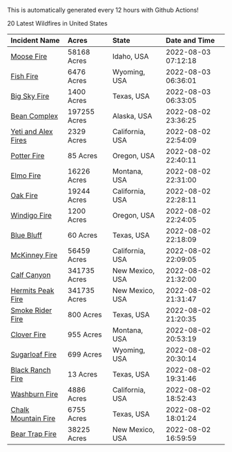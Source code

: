 This is automatically generated every 12 hours with Github Actions!

20 Latest Wildfires in United States

 | Incident Name | Acres | State | Date and Time |
|:---|:---|:---|:---|
| [Moose Fire](https://inciweb.nwcg.gov/incident/8249/) | 58168 Acres | Idaho, USA | 2022-08-03 07:12:18 |
| [Fish Fire](https://inciweb.nwcg.gov/incident/8294/) | 6476 Acres | Wyoming, USA | 2022-08-03 06:36:01 |
| [Big Sky Fire](https://inciweb.nwcg.gov/incident/8296/) | 1400 Acres | Texas, USA | 2022-08-03 06:33:05 |
| [Bean Complex](https://inciweb.nwcg.gov/incident/8183/) | 197255 Acres | Alaska, USA | 2022-08-02 23:36:25 |
| [Yeti and Alex Fires](https://inciweb.nwcg.gov/incident/8299/) | 2329 Acres | California, USA | 2022-08-02 22:54:09 |
| [Potter Fire](https://inciweb.nwcg.gov/incident/8291/) | 85 Acres | Oregon, USA | 2022-08-02 22:40:11 |
| [Elmo Fire](https://inciweb.nwcg.gov/incident/8289/) | 16226 Acres | Montana, USA | 2022-08-02 22:31:00 |
| [Oak Fire](https://inciweb.nwcg.gov/incident/8280/) | 19244 Acres | California, USA | 2022-08-02 22:28:11 |
| [Windigo Fire](https://inciweb.nwcg.gov/incident/8292/) | 1200 Acres | Oregon, USA | 2022-08-02 22:24:05 |
| [Blue Bluff ](https://inciweb.nwcg.gov/incident/8298/) | 60 Acres | Texas, USA | 2022-08-02 22:18:09 |
| [McKinney Fire](https://inciweb.nwcg.gov/incident/8287/) | 56459 Acres | California, USA | 2022-08-02 22:09:05 |
| [Calf Canyon](https://inciweb.nwcg.gov/incident/8069/) | 341735 Acres | New Mexico, USA | 2022-08-02 21:32:00 |
| [Hermits Peak Fire](https://inciweb.nwcg.gov/incident/8049/) | 341735 Acres | New Mexico, USA | 2022-08-02 21:31:47 |
| [Smoke Rider Fire](https://inciweb.nwcg.gov/incident/8295/) | 800 Acres | Texas, USA | 2022-08-02 21:20:35 |
| [Clover Fire](https://inciweb.nwcg.gov/incident/8262/) | 955 Acres | Montana, USA | 2022-08-02 20:53:19 |
| [Sugarloaf Fire](https://inciweb.nwcg.gov/incident/8279/) | 699 Acres | Wyoming, USA | 2022-08-02 20:30:14 |
| [Black Ranch Fire](https://inciweb.nwcg.gov/incident/8297/) | 13 Acres | Texas, USA | 2022-08-02 19:31:46 |
| [Washburn Fire](https://inciweb.nwcg.gov/incident/8209/) | 4886 Acres | California, USA | 2022-08-02 18:52:43 |
| [Chalk Mountain Fire](https://inciweb.nwcg.gov/incident/8255/) | 6755 Acres | Texas, USA | 2022-08-02 18:01:24 |
| [Bear Trap Fire](https://inciweb.nwcg.gov/incident/8093/) | 38225 Acres | New Mexico, USA | 2022-08-02 16:59:59 |
